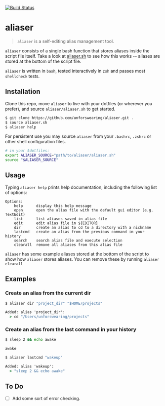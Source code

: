 [![Build Status](https://github.com/unforswearing/aliaser/actions/workflows/build.yml/badge.svg)](https://github.com/unforswearing/aliaser/actions/workflows/build.yml)

# aliaser

> `aliaser` is a self-editing alias management tool.

`aliaser` consists of a single bash function that stores aliases inside the script file itself. Take a look at [aliaser.sh](aliaser.sh) to see how this works -- aliases are stored at the bottom of the script file.

`aliaser` is written in `bash`, tested interactively in `zsh` and passes most `shellcheck` tests.

## Installation

Clone this repo, move `aliaser` to live with your dotfiles (or wherever you prefer), and source `aliaser/aliaser.sh` to get started.

```bash
$ git clone https://github.com/unforswearing/aliaser.git .
$ source aliaser.sh
$ aliaser help
```

For persistent use you may source `aliaser` from your `.bashrc`, `.zshrc` or other shell configuration files.

```bash
# in your $dotfiles:
export ALIASER_SOURCE="path/to/aliaser/aliaser.sh"
source "$ALIASER_SOURCE"
```

## Usage

Typing `aliaser help` prints  help documentation, including the following list of options:

```
Options:
    help      display this help message
    open      open the alias file with the default gui editor (e.g. TextEdit)
    list      list aliases saved in alias file
    edit      edit alias file in ${EDITOR}
    dir       create an alias to cd to a directory with a nickname
    lastcmd   create an alias from the previous command in your history
    search    search alias file and execute selection
    clearall  remove all aliases from this alias file
```

`aliaser` has some example aliases stored at the bottom of the script to show how `aliaser` stores aliases. You can remove these by running `aliaser clearall`

## Examples

### Create an alias from the current dir

```cmd
$ aliaser dir "project_dir" "$HOME/projects"

Added: alias 'project_dir':
  > cd "/Users/unforswearing/projects"
```

### Create an alias from the last command in your history

```cmd
$ sleep 2 && echo awake

awake

$ aliaser lastcmd "wakeup"

Added: alias 'wakeup':
  > "sleep 2 && echo awake"
```

## To Do

- [ ] Add some sort of error checking.
